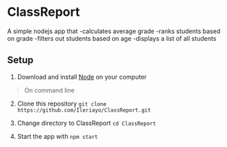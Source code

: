 # ClassReport
A simple nodejs app that
-calculates average grade
-ranks students based on grade
-filters out students based on age
-displays a list of all students

## Setup
1. Download and install [Node](https://nodejs.org) on your computer

> On command line
2. Clone this repository ```git clone https://github.com/Ileriayo/ClassReport.git```

3. Change directory to ClassReport ```cd ClassReport```

4. Start the app with ```npm start```
